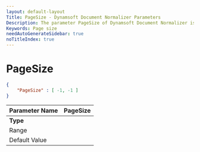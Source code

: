 ```yaml
---
layout: default-layout
Title: PageSize - Dynamsoft Document Normalizer Parameters
Description: The parameter PageSize of Dynamsoft Document Normalizer is XXX.
Keywords: Page size
needAutoGenerateSidebar: true
noTitleIndex: true
---
```


# PageSize

```json
{
    "PageSize" : [ -1, -1 ]
}
```

| Parameter Name | PageSize |
| :------------- | :------- |
| **Type** |  |
| Range |  |
| Default Value |  |

